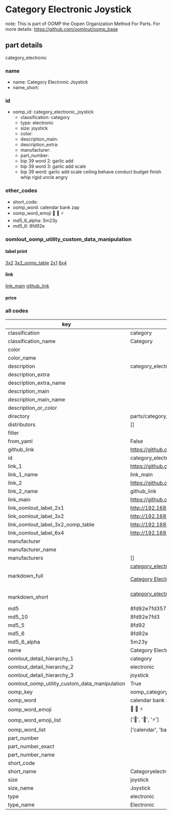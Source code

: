 # Category Electronic Joystick  

note: This is part of OOMP the Oopen Organization Method For Parts. For more details: https://github.com/oomlout/oomp_base

##  part details



category_electronic

### name
* name: Category Electronic Joystick
* name_short: 
### id
* oomp_id: category_electronic_joystick
  * classification: category
  * type: electronic
  * size: joystick
  * color: 
  * description_main: 
  * description_extra: 
  * manufacturer: 
  * part_number: 
  * bip 39 word 2: garlic add
  * bip 39 word 3: garlic add scale
  * bip 39 word: garlic add scale ceiling behave conduct budget finish whip rigid uncle angry

### other_codes
* short_code: 
* oomp_word: calendar bank zap
* oomp_word_emoji :calendar: :bank: :zap:
* md5_6_alpha: 5m23y
* md5_6: 8fd92e






### oomlout_oomp_utility_custom_data_manipulation
#### label print
[3x2](http://192.168.1.245:1112/?label=oomp%205m23y)
[3x2_oomp_table](http://192.168.1.107:1112/?label=oomp%205m23y)
[2x1](http://192.168.1.242:1112/?label=oomp%205m23y)
[6x4](http://192.168.1.55:1112/?label=oomp%205m23y)    

#### link

[link_main](https://github.com/oomlout/oomlout_oomp_current_version_messy/tree/main/parts/category_electronic_joystick) [github_link](https://github.com/oomlout/oomlout_oomp_part_src/tree/main/parts/category_electronic_joystick)                             

#### price







### all codes 
| key | value |  
| --- | --- |  
| classification | category |  
| classification_name | Category |  
| color |  |  
| color_name |  |  
| description | category_electronic |  
| description_extra |  |  
| description_extra_name |  |  
| description_main |  |  
| description_main_name |  |  
| description_or_color |   |  
| directory | parts/category_electronic_joystick |  
| distributors | [] |  
| filter |  |  
| from_yaml | False |  
| github_link | https://github.com/oomlout/oomlout_oomp_part_src/tree/main/parts/category_electronic_joystick |  
| id | category_electronic_joystick |  
| link_1 | https://github.com/oomlout/oomlout_oomp_current_version_messy/tree/main/parts/category_electronic_joystick |  
| link_1_name | link_main |  
| link_2 | https://github.com/oomlout/oomlout_oomp_part_src/tree/main/parts/category_electronic_joystick |  
| link_2_name | github_link |  
| link_main | https://github.com/oomlout/oomlout_oomp_current_version_messy/tree/main/parts/category_electronic_joystick |  
| link_oomlout_label_2x1 | http://192.168.1.242:1112/?label=oomp%205m23y |  
| link_oomlout_label_3x2 | http://192.168.1.245:1112/?label=oomp%205m23y |  
| link_oomlout_label_3x2_oomp_table | http://192.168.1.107:1112/?label=oomp%205m23y |  
| link_oomlout_label_6x4 | http://192.168.1.55:1112/?label=oomp%205m23y |  
| manufacturer |  |  
| manufacturer_name |  |  
| manufacturers | [] |  
| markdown_full | [category_electronic_joystick](https://github.com/oomlout/oomlout_oomp_current_version_messy/tree/main/parts/category_electronic_joystick)<br>[](https://github.com/oomlout/oomlout_oomp_current_version_messy/tree/main/parts/category_electronic_joystick)<br>[Category Electronic Joystick](https://github.com/oomlout/oomlout_oomp_current_version_messy/tree/main/parts/category_electronic_joystick)<br><br> |  
| markdown_short | [category_electronic_joystick](https://github.com/oomlout/oomlout_oomp_current_version_messy/tree/main/parts/category_electronic_joystick)<br><br> |  
| md5 | 8fd92e7fd35703b0bb0a324f8000cafe |  
| md5_10 | 8fd92e7fd3 |  
| md5_5 | 8fd92 |  
| md5_6 | 8fd92e |  
| md5_6_alpha | 5m23y |  
| name | Category Electronic Joystick |  
| oomlout_detail_hierarchy_1 | category |  
| oomlout_detail_hierarchy_2 | electronic |  
| oomlout_detail_hierarchy_3 | joystick |  
| oomlout_oomp_utility_custom_data_manipulation | True |  
| oomp_key | oomp_category_electronic_joystick |  
| oomp_word | calendar bank zap |  
| oomp_word_emoji | :calendar: :bank: :zap: |  
| oomp_word_emoji_list | [':calendar:', ':bank:', ':zap:'] |  
| oomp_word_list | ['calendar', 'bank', 'zap'] |  
| part_number |  |  
| part_number_exact |  |  
| part_number_name |  |  
| short_code |  |  
| short_name | Categoryelectronic |  
| size | joystick |  
| size_name | Joystick |  
| type | electronic |  
| type_name | Electronic |  
